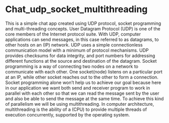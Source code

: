 # Chat_udp_socket_multithreading
This is a simple chat app created using UDP protocol, socket programming and multi-threading concepts.
User Datagram Protocol (UDP) is one of the core members of the Internet protocol suite. With UDP, computer applications can send messages, in this case referred to as datagrams, to other hosts on an (IP) network. UDP uses a simple connectionless communication model with a minimum of protocol mechanisms. UDP provides checksums for data integrity, and port numbers for addressing different functions at the source and destination of the datagram.
Socket programming is a way of connecting two nodes on a network to communicate with each other. One socket(node) listens on a particular port at an IP, while other socket reaches out to the other to form a connection.
Socket programming alone won’t help us to achieve our goal because here in our application we want both send and receiver program to work in parallel with each other so that we can read the message sent by the user and also be able to send the message at the same time. To achieve this kind of parallelism we will be using multithreading.
In computer architecture, multithreading is the ability of a (CPU) to provide multiple threads of execution concurrently, supported by the operating system.

